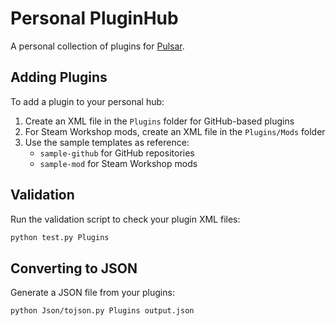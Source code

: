 # Personal PluginHub

A personal collection of plugins for [Pulsar](https://github.com/SpaceGT/Pulsar).

## Adding Plugins

To add a plugin to your personal hub:

1. Create an XML file in the `Plugins` folder for GitHub-based plugins
2. For Steam Workshop mods, create an XML file in the `Plugins/Mods` folder
3. Use the sample templates as reference:
   - `sample-github` for GitHub repositories
   - `sample-mod` for Steam Workshop mods

## Validation

Run the validation script to check your plugin XML files:

```bash
python test.py Plugins
```

## Converting to JSON

Generate a JSON file from your plugins:

```bash
python Json/tojson.py Plugins output.json
```
